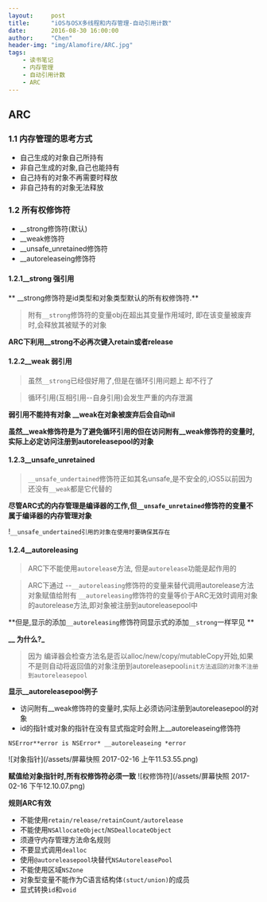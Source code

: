 ```yaml
---
layout:     post
title:      "iOS与OSX多线程和内存管理-自动引用计数"
date:       2016-08-30 16:00:00
author:     "Chen"
header-img: "img/Alamofire/ARC.jpg"
tags:
    - 读书笔记
    - 内存管理
    - 自动引用计数
    - ARC
---
```


## ARC

### 1.1 内存管理的思考方式

- 自己生成的对象自己所持有
- 非自己生成的对象,自己也能持有
- 自己持有的对象不再需要时释放
- 非自己持有的对象无法释放

### 1.2 所有权修饰符

-  __strong修饰符(默认)
- __weak修饰符
- __unsafe_unretained修饰符
- __autoreleaseing修饰符

#### 1.2.1__strong 强引用
** __strong修饰符是id类型和对象类型默认的所有权修饰符.**
> 附有`__strong`修饰符的变量obj在超出其变量作用域时, 即在该变量被废弃时,会释放其被赋予的对象

**ARC下利用__strong不必再次键入retain或者release**

#### 1.2.2__weak 弱引用
>虽然`__strong`已经佷好用了,但是在循环引用问题上 却不行了

>循环引用(互相引用--自身引用)会发生严重的内存泄漏

**弱引用不能持有对象 __weak在对象被废弃后会自动nil**

**虽然__weak修饰符是为了避免循环引用的但在访问附有__weak修饰符的变量时,实际上必定访问注册到autoreleasepool的对象**

#### 1.2.3__unsafe_unretained
> `__unsafe_undertained`修饰符正如其名unsafe,是不安全的,iOS5以前因为还没有`__weak`都是它代替的

**尽管ARC式的内存管理是编译器的工作,但`__unsafe_unretained`修饰符的变量不属于编译器的内存管理对象**

!`__unsafe_undertained引用的对象在使用时要确保其存在`

#### 1.2.4__autoreleasing
>ARC下不能使用`autoreleas`e方法, 但是`autorelease`功能是起作用的

>ARC下通过 --`__autoreleasing`修饰符的变量来替代调用autorelease方法对象赋值给附有 `__autoreleasing`修饰符的变量等价于ARC无效时调用对象的autorelease方法,即对象被注册到autoreleasepool中

**但是,显示的添加`__autoreleasing`修饰符同显示式的添加`__strong`一样罕见 **

**__ 为什么?_**

> 因为 编译器会检查方法名是否以alloc/new/copy/mutableCopy开始,如果不是则自动将返回值的对象注册到autoreleasepool`init方法返回的对象不注册到autoreleasepool`

**显示__autoreleasepool例子**
- 访问附有__weak修饰符的变量时,实际上必须访问注册到autoreleasepool的对象
- id的指针或对象的指针在没有显式指定时会附上__autoreleaseing修饰符
```obj
NSError**error is NSError* __autoreleaseing *error
```
![对象指针](/assets/屏幕快照 2017-02-16 上午11.53.55.png)


**赋值给对象指针时,所有权修饰符必须一致**
![权修饰符](/assets/屏幕快照 2017-02-16 下午12.10.07.png)

**规则ARC有效**
- 不能使用`retain/release/retainCount/autorelease`
- 不能使用`NSAllocateObject`/`NSDeallocateObject`
- 须遵守内存管理方法命名规则
- 不要显式调用`dealloc`
- 使用`@autoreleasepool`块替代`NSAutoreleasePool`
- 不能使用区域`NSZone`
-  对象型变量不能作为C语言结构体`(stuct/union)`的成员
- 显式转换`id`和`void`
